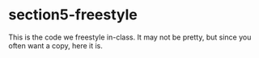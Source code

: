 # section5-freestyle
This is the code we freestyle in-class.  It may not be pretty, but since you often want a copy, here it is.
